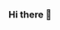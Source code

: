 ### Hi there 👋

<!--
**indrajitkumar/indrajitkumar** is a ✨ _special_ ✨ repository because its `README.md` (this file) appears on your GitHub profile.

Here are some ideas to get you started:

- 🔭 I’m currently working on Philips
- 🌱 I’m currently learning and practicing AI and ML
- 👯 I’m looking to collaborate on Machine Learing and Android projects
- 💬 Ask me about Android and Machine Learning solutions
- 📫 How to reach me: indrajitkumar@hotmail.com/+91-7406812344
-->
